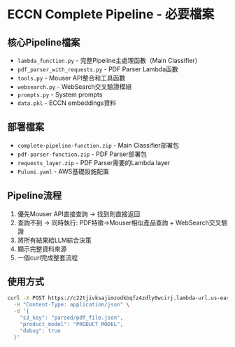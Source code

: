 # ECCN Complete Pipeline - 必要檔案

## 核心Pipeline檔案
- `lambda_function.py` - 完整Pipeline主處理函數（Main Classifier）
- `pdf_parser_with_requests.py` - PDF Parser Lambda函數
- `tools.py` - Mouser API整合和工具函數
- `websearch.py` - WebSearch交叉驗證模組
- `prompts.py` - System prompts
- `data.pkl` - ECCN embeddings資料

## 部署檔案
- `complete-pipeline-function.zip` - Main Classifier部署包
- `pdf-parser-function.zip` - PDF Parser部署包
- `requests_layer.zip` - PDF Parser需要的Lambda layer
- `Pulumi.yaml` - AWS基礎設施配置

## Pipeline流程
1. 優先Mouser API直接查詢 → 找到則直接返回
2. 查詢不到 → 同時執行: PDF特徵→Mouser相似產品查詢 + WebSearch交叉驗證  
3. 將所有結果給LLM綜合決策
4. 顯示完整資料來源
5. 一個curl完成整套流程

## 使用方式
```bash
curl -X POST https://c22tjivksajimzodkbqfz4zdly0wcirj.lambda-url.us-east-1.on.aws/ \
  -H "Content-Type: application/json" \
  -d '{
    "s3_key": "parsed/pdf_file.json",
    "product_model": "PRODUCT_MODEL",
    "debug": true
  }'
```
